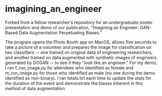 # imagining_an_engineer

Forked from a fellow researcher's repository for an undergraduate poster presentation and demo of our publication, "Imagining an Engineer: GAN-Based Data Augmentation Perpetuating Biases."

The program opens the Photo Booth app on MacOS, allows five seconds to take a picture of a volunteer and prepares the image for classification on two classifiers -- one trained on original data of engineering researchers, and another trained on data augmented with synthetic images of engineers generated by DCGAN -- to see if they "look like an engineer."
For my demo, I ran f_run_image.py for attendees who identified as female and m_run_image.py for those who identified as male (no one during the demo identified as non-binary). I ran totals.txt each time to update the stats for the duration of the event and demonstrate the biases inherent in this method of data augmentation.
